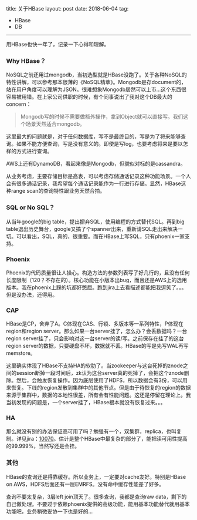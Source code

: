 title: 关于HBase
layout: post
date: 2018-06-04
tag: 
- HBase
- DB
---

用HBase也快一年了，记录一下心得和理解。

### Why HBase？

NoSQL之前还用过mongodb，当初选型就是HBase没跑了。关于各种NoSQL的特性讲解，可以参考那本很薄的《NoSQL精萃》。Mongodb是存document的，站在用户角度可以理解为JSON。很难想象Mongodb居然可以上市...这个东西很容易被用错。在上家公司供职的时候，有个同事说出了我对这个DB最大的concern：
>Mongodb写的时候不需要做额外操作，拿到Object就可以直接写。我们这个场景天然适合mongodb。

这里最大的问题就是，对于任何数据库，写不是最终目的，写是为了将来能够查询。如果不能方便查询，写是没有意义的。即使是写log，也要考虑将来是要以怎样的方式进行查询。

AWS上还有DynamoDB，看起来像是Mongodb，但貌似对标的是cassandra。

从业务考虑，主要存储目标是高表，可以考虑存储通话记录这种功能场景。一个人会有很多通话记录，我希望每个通话记录能作为一行进行存储。显然，HBase这种range scan的查询特性跟业务天然合拍。

### SQL or No SQL？

从当年google的big table，提出摒弃SQL，使用编程的方式替代SQL。再到big table退出历史舞台，google又搞了个spanner出来，重新请SQL走出来解决一切。可以看出，SQL，真的，很重要。而在HBase上写SQL，只有phoenix一家支持。

### Phoenix

Phoenix的代码质量很让人操心。构造方法的参数列表写了好几行的，且没有任何长度限制（120？不存在的）。核心功能在小版本出bug，而且还是AWS上的选用版本。我在phoenix上踩的坑都好憋屈。跑到jira上去看描述都能把我逗笑了。。。
但是没办法，还得用。

### CAP

HBase是CP，舍弃了A。C体现在CAS、行锁、多版本等一系列特性，P体现在region和region server。那么如果一台server挂了，怎么办？会丢数据吗？一台region server挂了，只会影响对这一台server的读/写。之前保存在挂了的这台region server的数据，只要硬盘不坏，数据就不丢。HBase的写是先写WAL再写memstore。

这里确实体现了HBase不支持HA的软肋了。当zookeeper与这台死掉的znode之间的session断掉一段时间后，zk认为这台server真的死掉了，会把这个znode删除。然后，会触发恢复操作。因为底层使用了HDFS，所以数据会有3份，可以用来恢复。下线的region发散到集群中的其他节点。但是由于待恢复的region的数据来源于集群中，数据的本地性很差，所有会有性能问题。这还是停留在理论上。我当初发现的问题是，一个server挂了，HBase根本就没有恢复过来。。。

### HA

那么就没有别的办法保证高可用了吗？勉强有一个，双集群，replica，也叫复制。详见jira：[10070](https://issues.apache.org/jira/browse/HBASE-10070)。估计是整个HBase中最复杂的部分了，能把读可用性提高的99.999%，当然写还是会挂。

### 其他

HBase的查询还是得靠缓存。所以业务上，一定要对cache友好。特别是HBase on AWS，HDFS后面还有一层EMRFS。没有命中缓存性能差了好多。

查询不要太复杂，3层left join顶天了。很多查询，我都是查询raw data，剩下的自己做处理。不要过于依赖phoenix提供的高级功能，能用基本功能替代就用基本功能吧，业务稍微妥协一下也是好的...